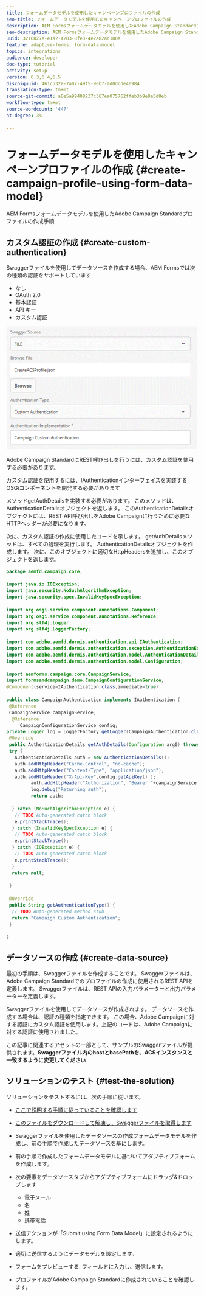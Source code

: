 ```yaml
---
title: フォームデータモデルを使用したキャンペーンプロファイルの作成
seo-title: フォームデータモデルを使用したキャンペーンプロファイルの作成
description: AEM Formsフォームデータモデルを使用したAdobe Campaign Standardプロファイルの作成手順
seo-description: AEM Formsフォームデータモデルを使用したAdobe Campaign Standardプロファイルの作成手順
uuid: 3216827e-e1a2-4203-8fe3-4e2a82ad180a
feature: adaptive-forms, form-data-model
topics: integrations
audience: developer
doc-type: tutorial
activity: setup
version: 6.3,6.4,6.5
discoiquuid: 461c532e-7a07-49f5-90b7-ad0dcde40984
translation-type: tm+mt
source-git-commit: a0e5a99408237c367ea075762ffeb3b9e9a5d8eb
workflow-type: tm+mt
source-wordcount: '447'
ht-degree: 3%

---
```



# フォームデータモデルを使用したキャンペーンプロファイルの作成 {#create-campaign-profile-using-form-data-model}

AEM Formsフォームデータモデルを使用したAdobe Campaign Standardプロファイルの作成手順

## カスタム認証の作成 {#create-custom-authentication}

Swaggerファイルを使用してデータソースを作成する場合、AEM Formsでは次の種類の認証をサポートしています

* なし
* OAuth 2.0
* 基本認証
* API キー
* カスタム認証

![campaignfdm](assets/campaignfdm.gif)

Adobe Campaign StandardにREST呼び出しを行うには、カスタム認証を使用する必要があります。

カスタム認証を使用するには、IAuthenticationインターフェイスを実装するOSGiコンポーネントを開発する必要があります

メソッドgetAuthDetailsを実装する必要があります。 このメソッドは、AuthenticationDetailsオブジェクトを返します。 このAuthenticationDetailsオブジェクトには、REST API呼び出しをAdobe Campaignに行うために必要なHTTPヘッダーが必要になります。

次に、カスタム認証の作成に使用したコードを示します。 getAuthDetailsメソッドは、すべての処理を実行します。 AuthenticationDetailsオブジェクトを作成します。 次に、このオブジェクトに適切なHttpHeadersを追加し、このオブジェクトを返します。

```java
package aemfd.campaign.core;

import java.io.IOException;
import java.security.NoSuchAlgorithmException;
import java.security.spec.InvalidKeySpecException;

import org.osgi.service.component.annotations.Component;
import org.osgi.service.component.annotations.Reference;
import org.slf4j.Logger;
import org.slf4j.LoggerFactory;

import com.adobe.aemfd.dermis.authentication.api.IAuthentication;
import com.adobe.aemfd.dermis.authentication.exception.AuthenticationException;
import com.adobe.aemfd.dermis.authentication.model.AuthenticationDetails;
import com.adobe.aemfd.dermis.authentication.model.Configuration;

import aemforms.campaign.core.CampaignService;
import formsandcampaign.demo.CampaignConfigurationService;
@Component(service=IAuthentication.class,immediate=true)

public class CampaignAuthentication implements IAuthentication {
 @Reference
 CampaignService campaignService;
  @Reference
     CampaignConfigurationService config;
private Logger log = LoggerFactory.getLogger(CampaignAuthentication.class);
 @Override
 public AuthenticationDetails getAuthDetails(Configuration arg0) throws AuthenticationException {
 try {
   AuthenticationDetails auth = new AuthenticationDetails();
   auth.addHttpHeader("Cache-Control", "no-cache");
   auth.addHttpHeader("Content-Type", "application/json");
   auth.addHttpHeader("X-Api-Key",config.getApiKey() );
         auth.addHttpHeader("Authorization", "Bearer "+campaignService.getAccessToken());
         log.debug("Returning auth");
         return auth;
   
  } catch (NoSuchAlgorithmException e) {
   // TODO Auto-generated catch block
   e.printStackTrace();
  } catch (InvalidKeySpecException e) {
   // TODO Auto-generated catch block
   e.printStackTrace();
  } catch (IOException e) {
   // TODO Auto-generated catch block
   e.printStackTrace();
  }
  return null;
  
 }

 @Override
 public String getAuthenticationType() {
  // TODO Auto-generated method stub
  return "Campaign Custom Authentication";
 }

}
```

## データソースの作成 {#create-data-source}

最初の手順は、Swaggerファイルを作成することです。 Swaggerファイルは、Adobe Campaign Standardでのプロファイルの作成に使用されるREST APIを定義します。 Swaggerファイルは、REST APIの入力パラメーターと出力パラメーターを定義します。

Swaggerファイルを使用してデータソースが作成されます。 データソースを作成する場合は、認証の種類を指定できます。 この場合、Adobe Campaignに対する認証にカスタム認証を使用します。上記のコードは、Adobe Campaignに対する認証に使用されました。

この記事に関連するアセットの一部として、サンプルのSwaggerファイルが提供されます。**Swaggerファイル内のhostとbasePathを、ACSインスタンスと一致するように変更してください**

## ソリューションのテスト {#test-the-solution}

ソリューションをテストするには、次の手順に従います。
* [ここで説明する手順に従っていることを確認します](aem-forms-with-campaign-standard-getting-started-tutorial.md)
* [このファイルをダウンロードして解凍し、Swaggerファイルを取得します](assets/create-acs-profile-swagger-file.zip)
* Swaggerファイルを使用したデータソースの作成フォームデータモデルを作成し、前の手順で作成したデータソースを基にします。
* 前の手順で作成したフォームデータモデルに基づいてアダプティブフォームを作成します。
* 次の要素をデータソースタブからアダプティブフォームにドラッグ&amp;ドロップします

   * 電子メール
   * 名
   * 姓
   * 携帯電話

* 送信アクションが「Submit using Form Data Model」に設定されるようにします。
* 適切に送信するようにデータモデルを設定します。
* フォームをプレビューする. フィールドに入力し、送信します。
* プロファイルがAdobe Campaign Standardに作成されていることを確認します。
